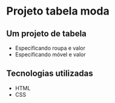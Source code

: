 # Projeto tabela moda

## Um projeto de tabela

- Especificando roupa e valor
- Especificando móvel e valor

## Tecnologias utilizadas

- HTML
- CSS